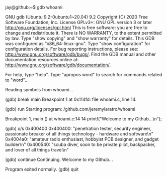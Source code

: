 jay@github:~$ gdb whoami

GNU gdb (Ubuntu 9.2-0ubuntu1~20.04) 9.2
Copyright (C) 2020 Free Software Foundation, Inc.
License GPLv3+: GNU GPL version 3 or later <http://gnu.org/licenses/gpl.html>
This is free software: you are free to change and redistribute it. There is NO WARRANTY, to the extent permitted by law.
Type "show copying" and "show warranty" for details.
This GDB was configured as "x86_64-linux-gnu".
Type "show configuration" for configuration details.
For bug reporting instructions, please see:
<http://www.gnu.org/software/gdb/bugs/>.
Find the GDB manual and other documentation resources online at:
    <http://www.gnu.org/software/gdb/documentation/>.

For help, type "help".
Type "apropos word" to search for commands related to "word"...

Reading symbols from whoami...

(gdb) break main
Breakpoint 1 at 0x114fd: file whoami.c, line 14.

(gdb) run
Starting program: /github.com/jeremylaratro/whoami 

Breakpoint 1, main () at whoami.c:14
14	  printf("Welcome to my Github...\n");

(gdb) x/s 0x400400
0x400400:       "penetration tester, security engineer, passionate breaker of all things technology - hardware and software\n"
0x4004a0:       "amateur radio enthusiast, hobbyist PCB designer, and gadget builder\n"
0x400540:       "scuba diver, soon to be private pilot, backpacker, and lover of all things travel\n"

(gdb) continue
Continuing.
Welcome to my Github...

Program exited normally.
(gdb) quit
